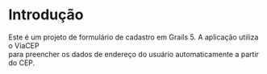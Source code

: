 # Introdução

Este é um projeto de formulário de cadastro em Grails 5. A aplicação utiliza o ViaCEP\
para preencher os dados de endereço do usuário automaticamente a partir do CEP.